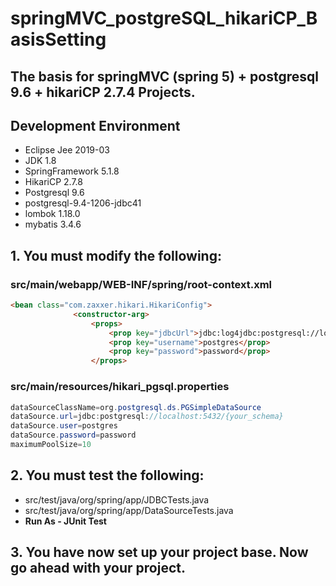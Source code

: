 springMVC_postgreSQL_hikariCP_BasisSetting
==========================================
The basis for springMVC (spring 5) + postgresql 9.6 + hikariCP 2.7.4 Projects.
------------------------------------------------------------------------------

## Development Environment
 - Eclipse Jee 2019-03
 - JDK 1.8
 - SpringFramework 5.1.8
 - HikariCP 2.7.8
 - Postgresql 9.6
 - postgresql-9.4-1206-jdbc41
 - lombok 1.18.0
 - mybatis 3.4.6
 
 ## 1. You must modify the following:
 
 ### src/main/webapp/WEB-INF/spring/root-context.xml
  ```html
  <bean class="com.zaxxer.hikari.HikariConfig">
	            <constructor-arg>
	                <props>
	                    <prop key="jdbcUrl">jdbc:log4jdbc:postgresql://localhost:5432/{your_schema}</prop>
	                    <prop key="username">postgres</prop>
	                    <prop key="password">password</prop>
	                </props>
  ```
 ### src/main/resources/hikari_pgsql.properties
  ```java
  dataSourceClassName=org.postgresql.ds.PGSimpleDataSource
  dataSource.url=jdbc:postgresql://localhost:5432/{your_schema}
  dataSource.user=postgres
  dataSource.password=password
  maximumPoolSize=10
  ```
 ## 2. You must test the following:
  - src/test/java/org/spring/app/JDBCTests.java
  - src/test/java/org/spring/app/DataSourceTests.java
  - **Run As - JUnit Test**

## 3. You have now set up your project base. Now go ahead with your project.
